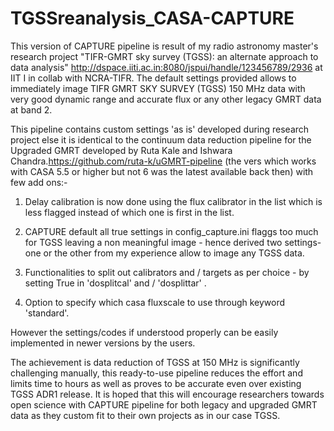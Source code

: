 # TGSSreanalysis_CASA-CAPTURE

This version of CAPTURE pipeline is result of my radio astronomy master's research project "TIFR-GMRT sky survey (TGSS): an alternate approach to data analysis" http://dspace.iiti.ac.in:8080/jspui/handle/123456789/2936 at IIT I in collab with NCRA-TIFR. The default settings provided allows to immediately image TIFR GMRT SKY SURVEY (TGSS) 150 MHz data with very good dynamic range and accurate flux or any other legacy GMRT data at band 2.

This pipeline contains custom settings 'as is' developed during research project else it is identical to the continuum data reduction pipeline for the Upgraded GMRT developed by Ruta Kale and Ishwara Chandra.https://github.com/ruta-k/uGMRT-pipeline (the vers which works with CASA 5.5 or higher but not 6 was the latest available back then) with few add ons:-

1. Delay calibration  is now done using the flux calibrator in the list which is less flagged instead of which one is first in the list.

2. CAPTURE default all true settings in config_capture.ini flaggs too much for TGSS leaving a non meaningful image - hence derived two settings-  one or the other from my experience allow to image any TGSS data.

3. Functionalities to split out calibrators and / targets as per choice - by setting True in 'dosplitcal' and / 'dosplittar' .

4. Option to specify which casa fluxscale to use through keyword 'standard'.

However the settings/codes if understood properly can be easily implemented in newer versions by the users.

The achievement is data reduction of TGSS at 150 MHz is significantly challenging manually, this ready-to-use pipeline reduces the effort and limits time to hours as well as proves to be accurate even over existing TGSS ADR1 release. It is hoped that this will encourage researchers towards open science with CAPTURE pipeline for both legacy and upgraded GMRT data as they custom fit to their own projects as in our case TGSS.
